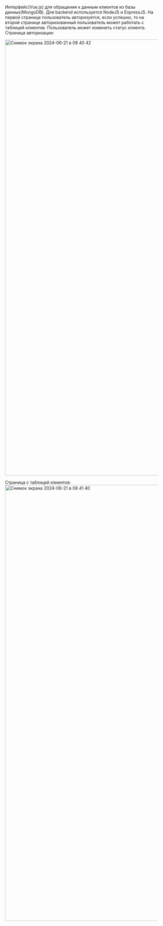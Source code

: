 Интерфейс(Vue.js) для обращения к данным клиентов из базы данных(MongoDB).
Для backend используется NodeJS и ExpressJS.
На первой странице пользователь авторизуется, если успешно, то на второй странице авторизованный пользователь может работать с таблицей клиентов.
Пользователь может изменить статус клиента.
Страница авторизации:

<img width="1438" alt="Снимок экрана 2024-06-21 в 08 40 42" src="https://github.com/iuliiavinogradova/client-management-system/assets/102851437/c152890c-dbd6-49b5-887d-9eeba8e9fbe3">


Страница с таблицей клиентов:
<img width="1438" alt="Снимок экрана 2024-06-21 в 08 41 40" src="https://github.com/iuliiavinogradova/client-management-system/assets/102851437/cdd1bc28-d9e7-4c64-91df-82abb0539b1c">
